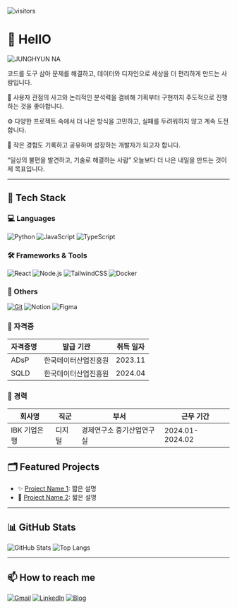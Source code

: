 <!-- 깃허브 방문자 수 -->
![visitors](https://komarev.com/ghpvc/?username=najung-h&color=blue)

# 👋 HellO
![JUNGHYUN NA](https://ifh.cc/v-628gJR)


코드를 도구 삼아 문제를 해결하고,
데이터와 디자인으로 세상을 더 편리하게 만드는 사람입니다.

👀 사용자 관점의 사고와 논리적인 분석력을 겸비해
기획부터 구현까지 주도적으로 진행하는 것을 좋아합니다.

⚙️ 다양한 프로젝트 속에서 더 나은 방식을 고민하고,
실패를 두려워하지 않고 계속 도전합니다.

📌 작은 경험도 기록하고 공유하며 성장하는 개발자가 되고자 합니다.

“일상의 불편을 발견하고, 기술로 해결하는 사람”
오늘보다 더 나은 내일을 만드는 것이 제 목표입니다.

---

## 🔧 Tech Stack

### 💻 Languages
![Python](https://img.shields.io/badge/-Python-3776AB?logo=python&logoColor=white)
![JavaScript](https://img.shields.io/badge/-JavaScript-F7DF1E?logo=javascript&logoColor=black)
![TypeScript](https://img.shields.io/badge/-TypeScript-3178C6?logo=typescript&logoColor=white)

### 🛠️ Frameworks & Tools
![React](https://img.shields.io/badge/-React-61DAFB?logo=react&logoColor=black)
![Node.js](https://img.shields.io/badge/-Node.js-339933?logo=node.js&logoColor=white)
![TailwindCSS](https://img.shields.io/badge/-TailwindCSS-06B6D4?logo=tailwindcss&logoColor=white)
![Docker](https://img.shields.io/badge/-Docker-2496ED?logo=docker&logoColor=white)

### 🧰 Others
[![Git](https://img.shields.io/badge/-Git-F05032?logo=git&logoColor=white)](https://github.com/najung-h)
![Notion](https://img.shields.io/badge/-Notion-000000?logo=notion&logoColor=white)
![Figma](https://img.shields.io/badge/-Figma-F24E1E?logo=figma&logoColor=white)

### 📜 자격증
| 자격증명                                          | 발급 기관               | 취득 일자   |
| --------------------------------------------- | ---------------------------- | ------- |
| ADsP                                          | 한국데이터산업진흥원          | 2023.11 |
| SQLD                                          | 한국데이터산업진흥원          | 2024.04 |

### 💼 경력
| 회사명                                          | 직군           | 부서      | 근무 기간   |
| --------------------------------------------- | ----------------| --------- | ------- |
| IBK 기업은행                                   | 디지털          | 경제연구소 중기산업연구실 | 2024.01-2024.02 |



## 🗂 Featured Projects

- ✨ [Project Name 1](https://github.com/najung-h/project1): 짧은 설명
- 🚀 [Project Name 2](https://github.com/najung-h/project2): 짧은 설명

---

## 📊 GitHub Stats

![GitHub Stats](https://github-readme-stats.vercel.app/api?username=najung-h&show_icons=true&theme=default&bg_color=00000000)
![Top Langs](https://github-readme-stats.vercel.app/api/top-langs/?username=najung-h&layout=compact&bg_color=00000000)

---

## 📫 How to reach me

[![Gmail](https://img.shields.io/badge/-Gmail-D14836?logo=gmail&logoColor=white)](mailto:junghyun.na321@gmail.com)
[![LinkedIn](https://img.shields.io/badge/-LinkedIn-0A66C2?logo=linkedin&logoColor=white)](https://www.linkedin.com/in/%EC%A0%95%ED%98%84-%EB%82%98-1145a62b8/)
[![Blog](https://img.shields.io/badge/-Tech%20Blog-000000?logo=github&logoColor=white)](https://hadahae2024.tistory.com/)

<!-- README 끝 -->


<!--
**najung-h/najung-h** is a ✨ _special_ ✨ repository because its `README.md` (this file) appears on your GitHub profile.

Here are some ideas to get you started:

- 🔭 I’m currently working on ...
- 🌱 I’m currently learning ...
- 👯 I’m looking to collaborate on ...
- 🤔 I’m looking for help with ...
- 💬 Ask me about ...
- 📫 How to reach me: ...
- 😄 Pronouns: ...
- ⚡ Fun fact: ...
-->
